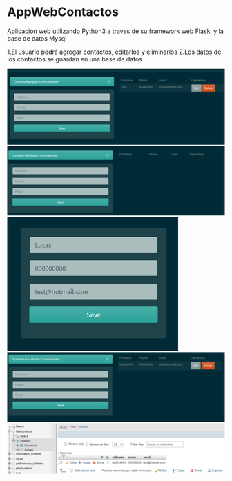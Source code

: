 # AppWebContactos
Aplicación web utilizando Python3 a traves de su framework web Flask, y la base de datos Mysql

1.El usuario podrá agregar contactos, editarlos y eliminarlos
2.Los datos de los contactos se guardan en una base de datos

![alt text](https://github.com/LucasSoftware12/AppWebContactos/blob/master/ej.png)
![alt text](https://github.com/LucasSoftware12/AppWebContactos/blob/master/ej2.png)
![alt text](https://github.com/LucasSoftware12/AppWebContactos/blob/master/ej3.png)
![alt text](https://github.com/LucasSoftware12/AppWebContactos/blob/master/ej4.png)
![alt text](https://github.com/LucasSoftware12/AppWebContactos/blob/master/ej5.png)
